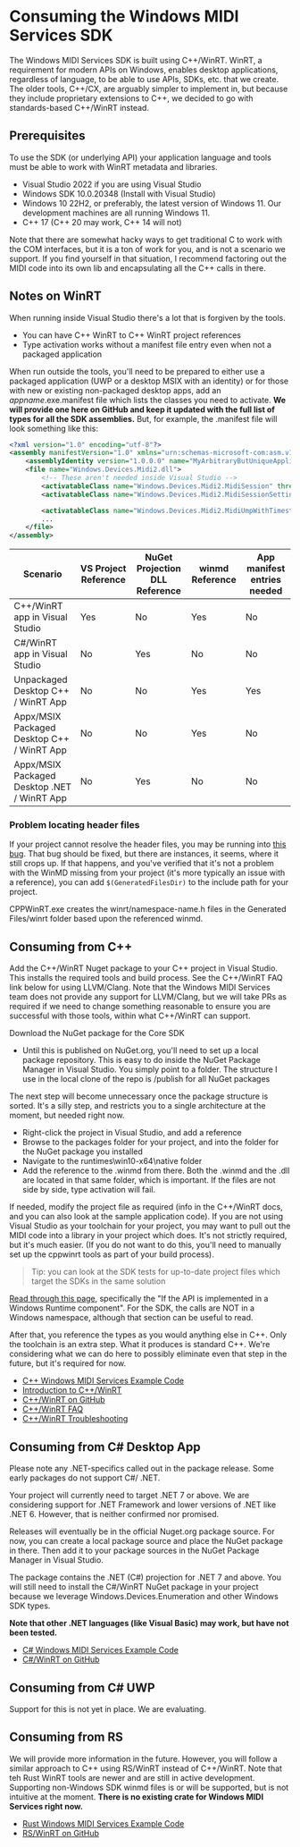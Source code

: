 # Consuming the Windows MIDI Services SDK

The Windows MIDI Services SDK is built using C++/WinRT. WinRT, a requirement for modern APIs on Windows, enables desktop applications, regardless of language, to be able to use APIs, SDKs, etc. that we create. The older tools, C++/CX, are arguably simpler to implement in, but because they include proprietary extensions to C++, we decided to go with standards-based C++/WinRT instead.

## Prerequisites

To use the SDK (or underlying API) your application language and tools must be able to work with WinRT metadata and libraries.

* Visual Studio 2022 if you are using Visual Studio
* Windows SDK 10.0.20348 (Install with Visual Studio)
* Windows 10 22H2, or preferably, the latest version of Windows 11. Our development machines are all running Windows 11.
* C++ 17 (C++ 20 may work, C++ 14 will not)

Note that there are somewhat hacky ways to get traditional C to work with the COM interfaces, but it is a ton of work for you, and is not a scenario we support. If you find yourself in that situation, I recommend factoring out the MIDI code into its own lib and encapsulating all the C++ calls in there.

## Notes on WinRT

When running inside Visual Studio there's a lot that is forgiven by the tools.

* You can have C++ WinRT to C++ WinRT project references
* Type activation works without a manifest file entry even when not a packaged application

When run outside the tools, you'll need to be prepared to either use a packaged application (UWP or a desktop MSIX with an identity) or for those with new or existing non-packaged desktop apps, add an *appname*.exe.manifest file which lists the classes you need to activate. **We will provide one here on GitHub and keep it updated with the full list of types for all the SDK assemblies.** But, for example, the .manifest file will look something like this:

```xml
<?xml version="1.0" encoding="utf-8"?>
<assembly manifestVersion="1.0" xmlns="urn:schemas-microsoft-com:asm.v1">
    <assemblyIdentity version="1.0.0.0" name="MyArbitraryButUniqueApplicationName.app"/>
    <file name="Windows.Devices.Midi2.dll">		
		<!-- These aren't needed inside Visual Studio -->
		<activatableClass name="Windows.Devices.Midi2.MidiSession" threadingModel="both" xmlns="urn:schemas-microsoft-com:winrt.v1" />
		<activatableClass name="Windows.Devices.Midi2.MidiSessionSettings" threadingModel="both" xmlns="urn:schemas-microsoft-com:winrt.v1" />

		<activatableClass name="Windows.Devices.Midi2.MidiUmpWithTimestamp" threadingModel="both" xmlns="urn:schemas-microsoft-com:winrt.v1" />
        ...
	</file>
</assembly>
```

| Scenario | VS Project Reference | NuGet Projection DLL Reference | winmd Reference | App manifest entries needed |
| -------- | ------------------| -------------------- | --------------- | ------------------- |
| C++/WinRT app in Visual Studio | Yes | No | Yes | No |
| C#/WinRT app in Visual Studio | No | Yes | No | No |
| Unpackaged Desktop C++ / WinRT App | No | No | Yes | Yes |
| Appx/MSIX Packaged Desktop C++ / WinRT App | No | No | Yes | No |
| Appx/MSIX Packaged Desktop .NET / WinRT App | No | Yes | No | No |

### Problem locating header files

If your project cannot resolve the header files, you may be running into [this bug](https://github.com/microsoft/cppwinrt/issues/593). That bug should be fixed, but there are instances, it seems, where it still crops up. If that happens, and you've verified that it's not a problem with the WinMD missing from your project (it's more typically an issue with a reference), you can add `$(GeneratedFilesDir)` to the include path for your project.

CPPWinRT.exe creates the winrt/namespace-name.h files in the Generated Files/winrt folder based upon the referenced winmd.

## Consuming from C++

Add the C++/WinRT Nuget package to your C++ project in Visual Studio. This installs the required tools and build process. See the C++/WinRT FAQ link below for using LLVM/Clang. Note that the Windows MIDI Services team does not provide any support for LLVM/Clang, but we will take PRs as required if we need to change something reasonable to ensure you are successful with those tools, within what C++/WinRT can support.

Download the NuGet package for the Core SDK

* Until this is published on NuGet.org, you'll need to set up a local package repository. This is easy to do inside the NuGet Package Manager in Visual Studio. You simply point to a folder. The structure I use in the local clone of the repo is /publish for all NuGet packages

The next step will become unnecessary once the package structure is sorted. It's a silly step, and restricts you to a single architecture at the moment, but needed right now.

* Right-click the project in Visual Studio, and add a reference
* Browse to the packages folder for your project, and into the folder for the NuGet package you installed
* Navigate to the runtimes\win10-x64\native folder
* Add the reference to the .winmd from there. Both the .winmd and the .dll are located in that same folder, which is important. If the files are not side by side, type activation will fail.

If needed, modify the project file as required (info in the C++/WinRT docs, and you can also look at the sample application code). If you are not using Visual Studio as your toolchain for your project, you may want to pull out the MIDI code into a library in your project which does. It's not strictly required, but it's much easier. (If you do not want to do this, you'll need to manually set up the cppwinrt tools as part of your build process).

> Tip: you can look at the SDK tests for up-to-date project files which target the SDKs in the same solution

[Read through this page](https://learn.microsoft.com/windows/uwp/cpp-and-winrt-apis/consume-apis), specifically the "If the API is implemented in a Windows Runtime component". For the SDK, the calls are NOT in a Windows namespace, although that section can be useful to read.

After that, you reference the types as you would anything else in C++. Only the toolchain is an extra step. What it produces is standard C++. We're considering what we can do here to possibly eliminate even that step in the future, but it's required for now.

* [C++ Windows MIDI Services Example Code](https://github.com/microsoft/midi/get-started/midi-developers/app-developers/samples/cpp-winrt/)
* [Introduction to C++/WinRT](https://learn.microsoft.com/windows/uwp/cpp-and-winrt-apis/)
* [C++/WinRT on GitHub](https://github.com/microsoft/cppwinrt)
* [C++/WinRT FAQ](https://learn.microsoft.com/windows/uwp/cpp-and-winrt-apis/faq)
* [C++/WinRT Troubleshooting](https://learn.microsoft.com/windows/uwp/cpp-and-winrt-apis/troubleshooting)

## Consuming from C# Desktop App

Please note any .NET-specifics called out in the package release. Some early packages do not support C#/ .NET.

Your project will currently need to target .NET 7 or above. We are considering support for .NET Framework and lower versions of .NET like .NET 6. However, that is neither confirmed nor promised.

Releases will eventually be in the official Nuget.org package source. For now, you can create a local package source and place the NuGet package in there. Then add it to your package sources in the NuGet Package Manager in Visual Studio.

The package contains the .NET (C#) projection for .NET 7 and above. You will still need to install the C#/WinRT NuGet package in your project because we leverage Windows.Devices.Enumeration and other Windows SDK types.

**Note that other .NET languages (like Visual Basic) may work, but have not been tested.**

* [C# Windows MIDI Services Example Code](https://github.com/microsoft/midi/get-started/midi-developers/app-developers/samples/csharp-net/)
* [C#/WinRT on GitHub](https://github.com/microsoft/cswinrt)

## Consuming from C# UWP

Support for this is not yet in place. We are evaluating.

## Consuming from RS

We will provide more information in the future. However, you will follow a similar approach to C++ using RS/WinRT instead of C++/WinRT. Note that teh Rust WinRT tools are newer and are still in active development. Supporting non-Windows SDK winmd files is or will be supported, but is not intuitive at the moment. **There is no existing crate for Windows MIDI Services right now.**

* [Rust Windows MIDI Services Example Code](https://github.com/microsoft/midi/get-started/midi-developers/app-developers/samples/rust-winrt/)
* [RS/WinRT on GitHub](https://github.com/microsoft/windows-rs)
